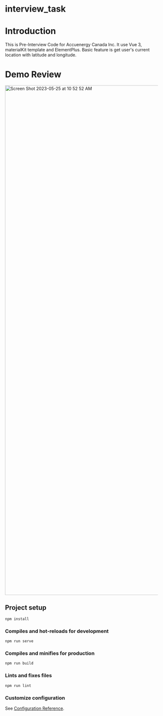 # interview_task

# Introduction
  This is Pre-Interview Code for Accuenergy Canada Inc. It use Vue 3, materialKit template and ElementPlus. Basic feature is get user's current location with latitude and longitude.   

# Demo Review 
<img width="1680" alt="Screen Shot 2023-05-25 at 10 52 52 AM" src="https://github.com/natechch1/Accuenergy_Pre_Interview_Code/assets/82234988/d2eb436a-581d-48cc-8f87-4a121645dedb">


## Project setup
```
npm install
```

### Compiles and hot-reloads for development
```
npm run serve
```

### Compiles and minifies for production
```
npm run build
```

### Lints and fixes files
```
npm run lint
```

### Customize configuration
See [Configuration Reference](https://cli.vuejs.org/config/).
